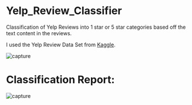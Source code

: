 # Yelp_Review_Classifier
Classification of Yelp Reviews into 1 star or 5 star categories based off the text content in the reviews.

I used the Yelp Review Data Set from [Kaggle](https://www.kaggle.com/).

![capture](https://user-images.githubusercontent.com/12499006/31044128-11934e50-a5e7-11e7-8981-136047f43df9.PNG)

# Classification Report:

![capture](https://user-images.githubusercontent.com/12499006/31044504-1d02dea2-a5ee-11e7-99f4-d8d483480755.PNG)


